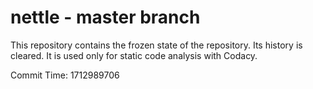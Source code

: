 # nettle - master branch

This repository contains the frozen state of the repository.
Its history is cleared. It is used only for static code
analysis with Codacy.

Commit Time: 1712989706